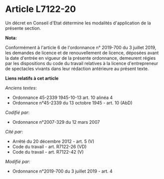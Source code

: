 # Article L7122-20

Un décret en Conseil d'Etat détermine les modalités d'application de la présente section.

**Nota:**

Conformément à l'article 6 de l'ordonnance n° 2019-700 du 3 juillet 2019, les demandes de licence et de renouvellement de
licence, déposées avant la date d'entrée en vigueur de la présente ordonnance, demeurent régies par les dispositions du code
du travail relatives à la licence d'entrepreneur de spectacles vivants dans leur rédaction antérieure au présent texte.

**Liens relatifs à cet article**

_Anciens textes_:

  - Ordonnance 45-2339 1945-10-13 art. 10 alinéa 4
  - Ordonnance n°45-2339 du 13 octobre 1945 - art. 10 (AbD)

_Codifié par_:

  - Ordonnance n°2007-329 du 12 mars 2007

_Cité par_:

  - Arrêté du 20 décembre 2012 - art. 5 (V)
  - Code du travail - art. R7122-26 (VD)
  - Code du travail - art. R7122-42 (V)

_Modifié par_:

  - Ordonnance n°2019-700 du 3 juillet 2019 - art. 4
